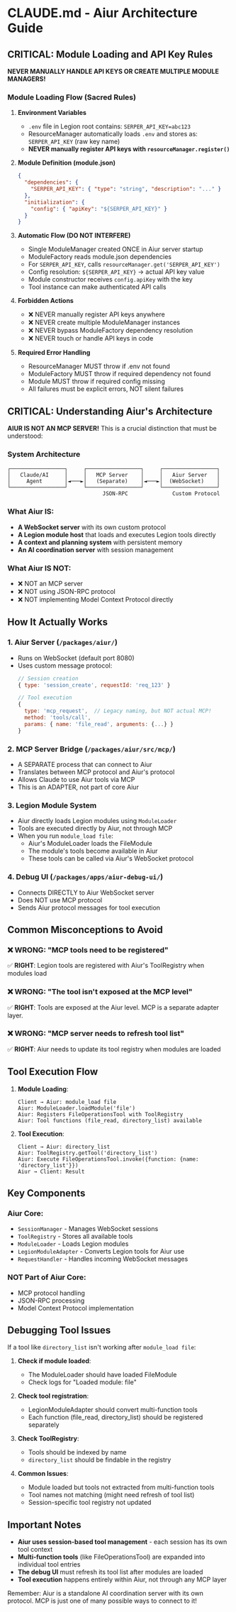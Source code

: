 # CLAUDE.md - Aiur Architecture Guide

## CRITICAL: Module Loading and API Key Rules

**NEVER MANUALLY HANDLE API KEYS OR CREATE MULTIPLE MODULE MANAGERS!**

### Module Loading Flow (Sacred Rules)

1. **Environment Variables**
   - `.env` file in Legion root contains: `SERPER_API_KEY=abc123`
   - ResourceManager automatically loads `.env` and stores as: `SERPER_API_KEY` (raw key name)
   - **NEVER manually register API keys with `resourceManager.register()`**

2. **Module Definition (module.json)**
   ```json
   {
     "dependencies": {
       "SERPER_API_KEY": { "type": "string", "description": "..." }
     },
     "initialization": {
       "config": { "apiKey": "${SERPER_API_KEY}" }
     }
   }
   ```

3. **Automatic Flow (DO NOT INTERFERE)**
   - Single ModuleManager created ONCE in Aiur server startup
   - ModuleFactory reads module.json dependencies
   - For `SERPER_API_KEY`, calls `resourceManager.get('SERPER_API_KEY')`
   - Config resolution: `${SERPER_API_KEY}` → actual API key value
   - Module constructor receives `config.apiKey` with the key
   - Tool instance can make authenticated API calls

4. **Forbidden Actions**
   - ❌ NEVER manually register API keys anywhere
   - ❌ NEVER create multiple ModuleManager instances
   - ❌ NEVER bypass ModuleFactory dependency resolution
   - ❌ NEVER touch or handle API keys in code

5. **Required Error Handling**
   - ResourceManager MUST throw if .env not found
   - ModuleFactory MUST throw if required dependency not found
   - Module MUST throw if required config missing
   - All failures must be explicit errors, NOT silent failures

## CRITICAL: Understanding Aiur's Architecture

**AIUR IS NOT AN MCP SERVER!** This is a crucial distinction that must be understood:

### System Architecture

```
┌─────────────────┐     ┌─────────────────┐     ┌─────────────────┐
│   Claude/AI     │     │   MCP Server    │     │   Aiur Server   │
│     Agent       │◄───►│   (Separate)    │◄───►│  (WebSocket)    │
└─────────────────┘     └─────────────────┘     └─────────────────┘
                              JSON-RPC              Custom Protocol
```

### What Aiur IS:
- **A WebSocket server** with its own custom protocol
- **A Legion module host** that loads and executes Legion tools directly
- **A context and planning system** with persistent memory
- **An AI coordination server** with session management

### What Aiur IS NOT:
- ❌ NOT an MCP server
- ❌ NOT using JSON-RPC protocol
- ❌ NOT implementing Model Context Protocol directly

## How It Actually Works

### 1. **Aiur Server** (`/packages/aiur/`)
- Runs on WebSocket (default port 8080)
- Uses custom message protocol:
  ```javascript
  // Session creation
  { type: 'session_create', requestId: 'req_123' }
  
  // Tool execution
  { 
    type: 'mcp_request',  // Legacy naming, but NOT actual MCP!
    method: 'tools/call',
    params: { name: 'file_read', arguments: {...} }
  }
  ```

### 2. **MCP Server Bridge** (`/packages/aiur/src/mcp/`)
- A SEPARATE process that can connect to Aiur
- Translates between MCP protocol and Aiur's protocol
- Allows Claude to use Aiur tools via MCP
- This is an ADAPTER, not part of core Aiur

### 3. **Legion Module System**
- Aiur directly loads Legion modules using `ModuleLoader`
- Tools are executed directly by Aiur, not through MCP
- When you run `module_load file`:
  - Aiur's ModuleLoader loads the FileModule
  - The module's tools become available in Aiur
  - These tools can be called via Aiur's WebSocket protocol

### 4. **Debug UI** (`/packages/apps/aiur-debug-ui/`)
- Connects DIRECTLY to Aiur WebSocket server
- Does NOT use MCP protocol
- Sends Aiur protocol messages for tool execution

## Common Misconceptions to Avoid

### ❌ WRONG: "MCP tools need to be registered"
✅ **RIGHT**: Legion tools are registered with Aiur's ToolRegistry when modules load

### ❌ WRONG: "The tool isn't exposed at the MCP level"
✅ **RIGHT**: Tools are exposed at the Aiur level. MCP is a separate adapter layer.

### ❌ WRONG: "MCP server needs to refresh tool list"
✅ **RIGHT**: Aiur needs to update its tool registry when modules are loaded

## Tool Execution Flow

1. **Module Loading**:
   ```
   Client → Aiur: module_load file
   Aiur: ModuleLoader.loadModule('file')
   Aiur: Registers FileOperationsTool with ToolRegistry
   Aiur: Tool functions (file_read, directory_list) available
   ```

2. **Tool Execution**:
   ```
   Client → Aiur: directory_list
   Aiur: ToolRegistry.getTool('directory_list')
   Aiur: Execute FileOperationsTool.invoke({function: {name: 'directory_list'}})
   Aiur → Client: Result
   ```

## Key Components

### Aiur Core:
- `SessionManager` - Manages WebSocket sessions
- `ToolRegistry` - Stores all available tools
- `ModuleLoader` - Loads Legion modules
- `LegionModuleAdapter` - Converts Legion tools for Aiur use
- `RequestHandler` - Handles incoming WebSocket messages

### NOT Part of Aiur Core:
- MCP protocol handling
- JSON-RPC processing
- Model Context Protocol implementation

## Debugging Tool Issues

If a tool like `directory_list` isn't working after `module_load file`:

1. **Check if module loaded**:
   - The ModuleLoader should have loaded FileModule
   - Check logs for "Loaded module: file"

2. **Check tool registration**:
   - LegionModuleAdapter should convert multi-function tools
   - Each function (file_read, directory_list) should be registered separately

3. **Check ToolRegistry**:
   - Tools should be indexed by name
   - `directory_list` should be findable in the registry

4. **Common Issues**:
   - Module loaded but tools not extracted from multi-function tools
   - Tool names not matching (might need refresh of tool list)
   - Session-specific tool registry not updated

## Important Notes

- **Aiur uses session-based tool management** - each session has its own tool context
- **Multi-function tools** (like FileOperationsTool) are expanded into individual tool entries
- **The debug UI** must refresh its tool list after modules are loaded
- **Tool execution** happens entirely within Aiur, not through any MCP layer

Remember: Aiur is a standalone AI coordination server with its own protocol. MCP is just one of many possible ways to connect to it!